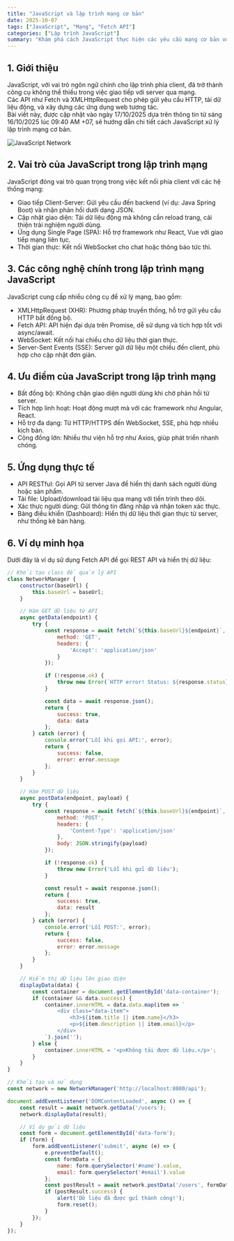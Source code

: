 ```yaml
---
title: "JavaScript và lập trình mạng cơ bản"
date: 2025-10-07
tags: ["JavaScript", "Mạng", "Fetch API"]
categories: ["Lập trình JavaScript"]
summary: "Khám phá cách JavaScript thực hiện các yêu cầu mạng cơ bản với Fetch API và XMLHttpRequest, cập nhật ngày 17/10/2025."
---
```


## 1. Giới thiệu

JavaScript, với vai trò ngôn ngữ chính cho lập trình phía client, đã trở thành công cụ không thể thiếu trong việc giao tiếp với server qua mạng.  
Các API như Fetch và XMLHttpRequest cho phép gửi yêu cầu HTTP, tải dữ liệu động, và xây dựng các ứng dụng web tương tác.  
Bài viết này, được cập nhật vào ngày 17/10/2025 dựa trên thông tin từ sáng 16/10/2025 lúc 09:40 AM +07, sẽ hướng dẫn chi tiết cách JavaScript xử lý lập trình mạng cơ bản.

![JavaScript Network](https://nhittt29.github.io/MyTechTales/images/js-network.jpg "JavaScript và mạng")

## 2. Vai trò của JavaScript trong lập trình mạng

JavaScript đóng vai trò quan trọng trong việc kết nối phía client với các hệ thống mạng:

- Giao tiếp Client-Server: Gửi yêu cầu đến backend (ví dụ: Java Spring Boot) và nhận phản hồi dưới dạng JSON.
- Cập nhật giao diện: Tải dữ liệu động mà không cần reload trang, cải thiện trải nghiệm người dùng.
- Ứng dụng Single Page (SPA): Hỗ trợ framework như React, Vue với giao tiếp mạng liên tục.
- Thời gian thực: Kết nối WebSocket cho chat hoặc thông báo tức thì.

## 3. Các công nghệ chính trong lập trình mạng JavaScript

JavaScript cung cấp nhiều công cụ để xử lý mạng, bao gồm:

- XMLHttpRequest (XHR): Phương pháp truyền thống, hỗ trợ gửi yêu cầu HTTP bất đồng bộ.
- Fetch API: API hiện đại dựa trên Promise, dễ sử dụng và tích hợp tốt với async/await.
- WebSocket: Kết nối hai chiều cho dữ liệu thời gian thực.
- Server-Sent Events (SSE): Server gửi dữ liệu một chiều đến client, phù hợp cho cập nhật đơn giản.

## 4. Ưu điểm của JavaScript trong lập trình mạng

- Bất đồng bộ: Không chặn giao diện người dùng khi chờ phản hồi từ server.
- Tích hợp linh hoạt: Hoạt động mượt mà với các framework như Angular, React.
- Hỗ trợ đa dạng: Từ HTTP/HTTPS đến WebSocket, SSE, phù hợp nhiều kịch bản.
- Cộng đồng lớn: Nhiều thư viện hỗ trợ như Axios, giúp phát triển nhanh chóng.

## 5. Ứng dụng thực tế

- API RESTful: Gọi API từ server Java để hiển thị danh sách người dùng hoặc sản phẩm.
- Tải file: Upload/download tài liệu qua mạng với tiến trình theo dõi.
- Xác thực người dùng: Gửi thông tin đăng nhập và nhận token xác thực.
- Bảng điều khiển (Dashboard): Hiển thị dữ liệu thời gian thực từ server, như thống kê bán hàng.

## 6. Ví dụ minh họa

Dưới đây là ví dụ sử dụng Fetch API để gọi REST API và hiển thị dữ liệu:

```javascript
// Khởi tạo class để quản lý API
class NetworkManager {
    constructor(baseUrl) {
        this.baseUrl = baseUrl;
    }

    // Hàm GET dữ liệu từ API
    async getData(endpoint) {
        try {
            const response = await fetch(`${this.baseUrl}${endpoint}`, {
                method: 'GET',
                headers: {
                    'Accept': 'application/json'
                }
            });

            if (!response.ok) {
                throw new Error(`HTTP error! Status: ${response.status}`);
            }

            const data = await response.json();
            return {
                success: true,
                data: data
            };
        } catch (error) {
            console.error('Lỗi khi gọi API:', error);
            return {
                success: false,
                error: error.message
            };
        }
    }

    // Hàm POST dữ liệu
    async postData(endpoint, payload) {
        try {
            const response = await fetch(`${this.baseUrl}${endpoint}`, {
                method: 'POST',
                headers: {
                    'Content-Type': 'application/json'
                },
                body: JSON.stringify(payload)
            });

            if (!response.ok) {
                throw new Error('Lỗi khi gửi dữ liệu');
            }

            const result = await response.json();
            return {
                success: true,
                data: result
            };
        } catch (error) {
            console.error('Lỗi POST:', error);
            return {
                success: false,
                error: error.message
            };
        }
    }

    // Hiển thị dữ liệu lên giao diện
    displayData(data) {
        const container = document.getElementById('data-container');
        if (container && data.success) {
            container.innerHTML = data.data.map(item => `
                <div class="data-item">
                    <h3>${item.title || item.name}</h3>
                    <p>${item.description || item.email}</p>
                </div>
            `).join('');
        } else {
            container.innerHTML = '<p>Không tải được dữ liệu.</p>';
        }
    }
}

// Khởi tạo và sử dụng
const network = new NetworkManager('http://localhost:8080/api');

document.addEventListener('DOMContentLoaded', async () => {
    const result = await network.getData('/users');
    network.displayData(result);

    // Ví dụ gửi dữ liệu
    const form = document.getElementById('data-form');
    if (form) {
        form.addEventListener('submit', async (e) => {
            e.preventDefault();
            const formData = {
                name: form.querySelector('#name').value,
                email: form.querySelector('#email').value
            };
            const postResult = await network.postData('/users', formData);
            if (postResult.success) {
                alert('Dữ liệu đã được gửi thành công!');
                form.reset();
            }
        });
    }
});
